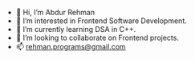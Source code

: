 - 👋 Hi, I’m Abdur Rehman
- 👀 I’m interested in Frontend Software Development.
- 🌱 I’m currently learning DSA in C++.
- 💞️ I’m looking to collaborate on Frontend projects.
- 📫 rehman.programs@gmail.com

<!---
Rehman-codes/Rehman-codes is a ✨ special ✨ repository because its `README.md` (this file) appears on your GitHub profile.
You can click the Preview link to take a look at your changes.
--->
